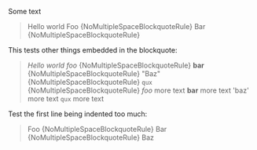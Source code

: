 Some text

> Hello world
>  Foo {NoMultipleSpaceBlockquoteRule}
>  Bar {NoMultipleSpaceBlockquoteRule}

This tests other things embedded in the blockquote:

> *Hello world*
>  *foo* {NoMultipleSpaceBlockquoteRule}
>  **bar** {NoMultipleSpaceBlockquoteRule}
>   "Baz" {NoMultipleSpaceBlockquoteRule}
>   `qux` {NoMultipleSpaceBlockquoteRule}
> *foo* more text
> **bar** more text
> 'baz' more text
> `qux` more text

Test the first line being indented too much:

>  Foo {NoMultipleSpaceBlockquoteRule}
>  Bar {NoMultipleSpaceBlockquoteRule}
> Baz
